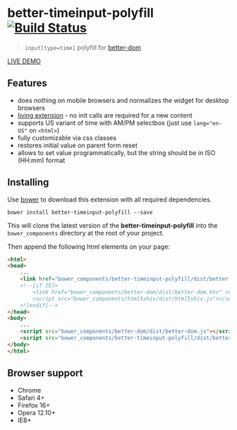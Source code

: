 # better-timeinput-polyfill [![Build Status](https://api.travis-ci.org/chemerisuk/better-timeinput-polyfill.png?branch=master)](http://travis-ci.org/chemerisuk/better-timeinput-polyfill)
> `input[type=time]` polyfill for [better-dom](https://github.com/chemerisuk/better-dom)

[LIVE DEMO](http://chemerisuk.github.io/better-timeinput-polyfill/)

## Features
* does nothing on mobile browsers and normalizes the widget for desktop browsers
* [living extension](https://github.com/chemerisuk/better-dom/wiki/Living-extensions) - no init calls are required for a new content
* supports US variant of time with AM/PM selectbox (just use `lang="en-US"` on `<html>`)
* fully customizable via css classes
* restores initial value on parent form reset
* allows to set value programmatically, but the string should be in ISO (HH:mm) format

## Installing
Use [bower](http://bower.io/) to download this extension with all required dependencies.

    bower install better-timeinput-polyfill --save

This will clone the latest version of the __better-timeinput-polyfill__ into the `bower_components` directory at the root of your project.

Then append the following html elements on your page:

```html
<html>
<head>
    ...
    <link href="bower_components/better-timeinput-polyfill/dist/better-timeinput-polyfill.css" rel="stylesheet"/>
    <!--[if IE]>
        <link href="bower_components/better-dom/dist/better-dom.htc" rel="htc" />
        <script src="bower_components/html5shiv/dist/html5shiv.js"></script>
    <![endif]-->
</head>
<body>
    ...
    <script src="bower_components/better-dom/dist/better-dom.js"></script>
    <script src="bower_components/better-timeinput-polyfill/dist/better-timeinput-polyfill.js"></script>
</body>
</html>
```

## Browser support
* Chrome
* Safari 4+
* Firefox 16+
* Opera 12.10+
* IE8+